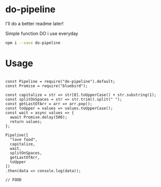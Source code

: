 # do-pipeline

I'll do a better readme later!

Simple function DO i use everyday

```bash
npm i --save do-pipeline
```

# Usage

```

const Pipeline = require("do-pipeline").default;
const Promise = require("bluebird");

const capitalize = str => str[0].toUpperCase() + str.substring(1);
const splitOnSpaces = str => str.trim().split(" ");
const getLastOfArr = arr => arr.pop();
const toUpper = values => values.toUpperCase();
const wait = async values => {
  await Promise.delay(500);
  return values;
};

Pipeline([
  "love food",
  capitalize,
  wait,
  splitOnSpaces,
  getLastOfArr,
  toUpper
])
.then(data => console.log(data)); 

// FOOD

```
